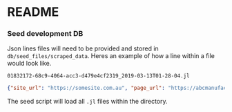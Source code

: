 # README

### Seed development DB

Json lines files will need to be provided and stored in `db/seed_files/scraped_data`. Heres an example of how a line within a file would look like.

`01832172-68c9-4064-acc3-d479e4cf2319_2019-03-13T01-28-04.jl`

```json
{"site_url": "https://somesite.com.au", "page_url": "https://abcmanufacturing.com.au", "html": "<html lang=\"en\"><body><div>this is a fake website and here is a fake address: 2/19 coopanhagen rd NSW 2320. Contact US at 1200 111 111.</div></body></html>"}

```
The seed script will load all `.jl` files within the directory.


